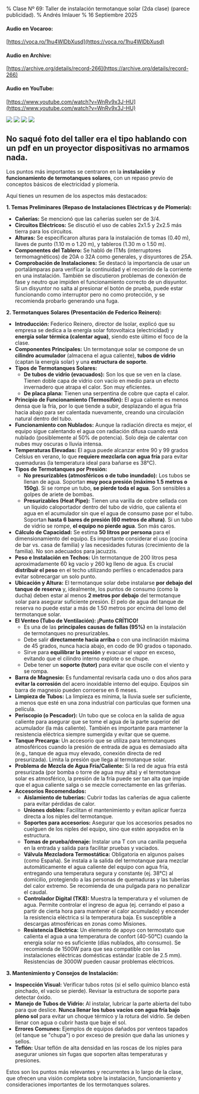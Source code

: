 % Clase Nº 69: Taller de instalación termotanque solar (2da clase) (parece publicidad).
% Andrés Imlauer
% 16 Septiembre 2025

#### Audio en Vocaroo:

[https://voca.ro/1hu4WlDbXusd](https://voca.ro/1hu4WlDbXusd)

#### Audio en Archive:

[https://archive.org/details/record-266](https://archive.org/details/record-266)

#### Audio en YouTube:

[https://www.youtube.com/watch?v=WnRv9x3J-HU](https://www.youtube.com/watch?v=WnRv9x3J-HU)

![](https://blogger.googleusercontent.com/img/b/R29vZ2xl/AVvXsEiAWwCYbVsVUF85Vqyz_V9J058KvatwOlm0Wgl57X_HRSGJEqx_-MZPDbIZFGjHk31SrA_jJad15U2W0HGTufiItiegAZLZo3ErvNtDLTv1r6spkfLTO-ZJlkg-b2eK62G8NBsuw5OHcjggvbV5b_S6eWYHIzBnE2w3O_lwr8tRx2WUfX7d8Sgp5lRjYVE/s4160/IMG_20250916_210217665.jpg)
![](https://blogger.googleusercontent.com/img/b/R29vZ2xl/AVvXsEgCvRwNCWCuFm-Kh0Oe3CY7UyDwK6u0yHs33GO_n-xrwd6sHUAzgt1VQE1px7GCO2IqV_S2uX4KrtmdJyphxJCr2NsGUrWkfNLH79IwyXSQp1uPLbkcT-eNUoGx2sCOlgp2oSdObFfG1iee093muVtNdh1kqeeho6rrlneoEGG9xlRUm3E_kqcQRxze6xc/s4160/IMG_20250916_183821763.jpg)
![](https://blogger.googleusercontent.com/img/b/R29vZ2xl/AVvXsEjCzmC_KRj2c91i80Ggk3_Lugd1f9ALdCF_k2hKFfSK0DfhpLMjNII6bMqT9wRtIdd9sAOsmQ2cEV6vox6mDU7RlH_vdCmY4bBFp0MdefzmQCEHkr1bDw75bPCaWyCu6bX4Hla7zv9PFvYAb2jYwJedHRpGeloBZjp-sgK1Qz6WephKBxbIh3_vozCgI-0/s4160/IMG_20250916_183831711.jpg)
![](https://blogger.googleusercontent.com/img/b/R29vZ2xl/AVvXsEibu2bVA7IwXGkg0px9X-MbeLSOYprcWhGC4_a1BRjtSOE5c6XKXX9SqlDnjd7qMSfYvylO7s019hw2-vb-wte3_e_gUdLZQ75gC_sfqiORQ-zbHdjb9R-w3wDJmbgv2NPqPxvrIZjkTbQF8UvTp-9D4caPqjiW4_-3jiXZFaN-2-rKsznIfnbJx31IfhA/s4160/IMG_20250916_184254831.jpg)

## No saqué foto del taller era el tipo hablando con un pdf en un proyector dispositivas no armamos nada.

Los puntos más importantes se centraron en la **instalación y funcionamiento de termotanques solares**, con un repaso previo de conceptos básicos de electricidad y plomería.

Aquí tienes un resumen de los aspectos más destacados:

**1. Temas Preliminares (Repaso de Instalaciones Eléctricas y de Plomería):**

*   **Cañerías:** Se mencionó que las cañerías suelen ser de 3/4.
*   **Circuitos Eléctricos:** Se discutió el uso de cables 2x1.5 y 2x2.5 más tierra para los circuitos.
*   **Alturas:** Se especificaron alturas para la instalación de tomas (0.40 m), llaves de punto (1.10 m o 1.20 m), y tableros (1.30 m o 1.50 m).
*   **Componentes del Tablero:** Se habló de ITMs (interruptores termomagnéticos) de 20A o 32A como generales, y disyuntores de 25A.
*   **Comprobación de Instalaciones:** Se destacó la importancia de usar un portalámparas para verificar la continuidad y el recorrido de la corriente en una instalación. También se discutieron problemas de conexión de fase y neutro que impiden el funcionamiento correcto de un disyuntor. Si un disyuntor no salta al presionar el botón de prueba, puede estar funcionando como interruptor pero no como protección, y se recomienda probarlo generando una fuga.

**2. Termotanques Solares (Presentación de Federico Reinero):**

*   **Introducción:** Federico Reinero, director de Isolar, explicó que su empresa se dedica a la energía solar fotovoltaica (electricidad) y **energía solar térmica (calentar agua)**, siendo este último el foco de la clase.
*   **Componentes Principales:** Un termotanque solar se compone de un **cilindro acumulador** (almacena el agua caliente), **tubos de vidrio** (captan la energía solar) y una **estructura de soporte**.
*   **Tipos de Termotanques Solares:**
    *   **De tubos de vidrio (evacuados):** Son los que se ven en la clase. Tienen doble capa de vidrio con vacío en medio para un efecto invernadero que atrapa el calor. Son muy eficientes.
    *   **De placa plana:** Tienen una serpentina de cobre que capta el calor.
*   **Principio de Funcionamiento (Termosifón):** El agua caliente es menos densa que la fría, por lo que tiende a subir, desplazando el agua fría hacia abajo para ser calentada nuevamente, creando una circulación natural dentro del tubo.
*   **Funcionamiento con Nublados:** Aunque la radiación directa es mejor, el equipo sigue calentando el agua con radiación difusa cuando está nublado (posiblemente al 50% de potencia). Solo deja de calentar con nubes muy oscuras o lluvia intensa.
*   **Temperaturas Elevadas:** El agua puede alcanzar entre 90 y 99 grados Celsius en verano, lo que **requiere mezclarla con agua fría** para evitar quemaduras (la temperatura ideal para bañarse es 38°C).
*   **Tipos de Termotanques por Presión:**
    *   **No presurizables (atmosféricos o de tubo inundado):** Los tubos se llenan de agua. Soportan **muy poca presión (máximo 1.5 metros o 150g)**. Si se rompe un tubo, **se pierde toda el agua**. Son sensibles a golpes de ariete de bombas.
    *   **Presurizables (Heat Pipe):** Tienen una varilla de cobre sellada con un líquido caloportador dentro del tubo de vidrio, que calienta el agua en el acumulador sin que el agua de consumo pase por el tubo. Soportan **hasta 6 bares de presión (60 metros de altura)**. Si un tubo de vidrio se rompe, **el equipo no pierde agua**. Son más caros.
*   **Cálculo de Capacidad:** Se estima **50 litros por persona** para el dimensionamiento del equipo. Es importante considerar el uso (cocina de bar vs. casa de familia) y las necesidades futuras (crecimiento de la familia). No son adecuados para jacuzzis.
*   **Peso e Instalación en Techos:** Un termotanque de 200 litros pesa aproximadamente 60 kg vacío y 260 kg lleno de agua. Es crucial **distribuir el peso** en el techo utilizando perfiles o encadenados para evitar sobrecargar un solo punto.
*   **Ubicación y Altura:** El termotanque solar debe instalarse **por debajo del tanque de reserva** y, idealmente, los puntos de consumo (como la ducha) deben estar al menos **2 metros por debajo** del termotanque solar para asegurar suficiente presión. El pelo de agua del tanque de reserva no puede estar a más de 1.50 metros por encima del lomo del termotanque solar.
*   **El Venteo (Tubo de Ventilación): ¡Punto CRÍTICO!**
    *   Es una de las **principales causas de fallas (95%)** en la instalación de termotanques no presurizables.
    *   Debe salir **directamente hacia arriba** o con una inclinación máxima de 45 grados, nunca hacia abajo, en codo de 90 grados o taponado.
    *   Sirve para **equilibrar la presión** y evacuar el vapor en exceso, evitando que el cilindro interno explote o se chupe.
    *   Debe tener un **soporte (tutor)** para evitar que oscile con el viento y se rompa.
*   **Barra de Magnesio:** Es fundamental revisarla cada uno o dos años para **evitar la corrosión** del acero inoxidable interno del equipo. Equipos sin barra de magnesio pueden corroerse en 6 meses.
*   **Limpieza de Tubos:** La limpieza es mínima, la lluvia suele ser suficiente, a menos que esté en una zona industrial con partículas que formen una película.
*   **Periscopio (o Pescador):** Un tubo que se coloca en la salida de agua caliente para asegurar que se tome el agua de la parte superior del acumulador (la más caliente). También es importante para mantener la resistencia eléctrica siempre sumergida y evitar que se queme.
*   **Tanque Precarga:** Un accesorio que se utiliza para termotanques atmosféricos cuando la presión de entrada de agua es demasiado alta (e.g., tanque de agua muy elevado, conexión directa de red presurizada). Limita la presión que llega al termotanque solar.
*   **Problema de Mezcla de Agua Fría/Caliente:** Si la red de agua fría está presurizada (por bomba o torre de agua muy alta) y el termotanque solar es atmosférico, la presión de la fría puede ser tan alta que impide que el agua caliente salga o se mezcle correctamente en las griferías.
*   **Accesorios Recomendados:**
    *   **Aislamiento de tuberías:** Cubrir todas las cañerías de agua caliente para evitar pérdidas de calor.
    *   **Uniones dobles:** Facilitan el mantenimiento y evitan aplicar fuerza directa a los niples del termotanque.
    *   **Soportes para accesorios:** Asegurar que los accesorios pesados no cuelguen de los niples del equipo, sino que estén apoyados en la estructura.
    *   **Tomas de prueba/drenaje:** Instalar una T con una canilla pequeña en la entrada y salida para facilitar pruebas y vaciados.
    *   **Válvula Mezcladora Termostática:** Obligatoria en algunos países (como España). Se instala a la salida del termotanque para mezclar automáticamente el agua caliente del equipo con agua fría, entregando una temperatura segura y constante (ej. 38°C) al domicilio, protegiendo a las personas de quemaduras y las tuberías del calor extremo. Se recomienda de una pulgada para no penalizar el caudal.
    *   **Controlador Digital (TK8):** Muestra la temperatura y el volumen de agua. Permite controlar el ingreso de agua (ej. cerrando el paso a partir de cierta hora para mantener el calor acumulado) y encender la resistencia eléctrica si la temperatura baja. Es susceptible a descargas atmosféricas en zonas como Misiones.
    *   **Resistencia Eléctrica:** Un elemento de apoyo con termostato que calienta el agua a una temperatura de confort (40-50°C) cuando la energía solar no es suficiente (días nublados, alto consumo). Se recomienda de 1500W para que sea compatible con las instalaciones eléctricas domésticas estándar (cable de 2.5 mm). Resistencias de 3000W pueden causar problemas eléctricos.

**3. Mantenimiento y Consejos de Instalación:**

*   **Inspección Visual:** Verificar tubos rotos (si el sello químico blanco está pinchado, el vacío se pierde). Revisar la estructura de soporte para detectar óxido.
*   **Manejo de Tubos de Vidrio:** Al instalar, lubricar la parte abierta del tubo para que deslice. **Nunca llenar los tubos vacíos con agua fría bajo pleno sol** para evitar un choque térmico y la rotura del vidrio. Se deben llenar con agua o cubrir hasta que baje el sol.
*   **Errores Comunes:** Ejemplos de equipos dañados por venteos tapados (el tanque se "chupa") o por exceso de presión que daña las uniones y sellos.
*   **Teflón:** Usar teflón de alta densidad en las roscas de los niples para asegurar uniones sin fugas que soporten altas temperaturas y presiones.

Estos son los puntos más relevantes y recurrentes a lo largo de la clase, que ofrecen una visión completa sobre la instalación, funcionamiento y consideraciones importantes de los termotanques solares.
